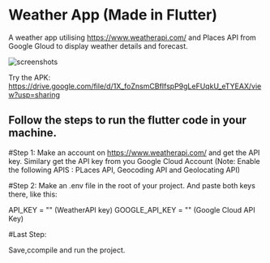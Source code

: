 # Weather App (Made in Flutter)

A weather app utilising https://www.weatherapi.com/ and Places API from Google Gloud to display weather details and forecast. 

![screenshots](https://github.com/haider-nawaz/weather_app/assets/117274118/5093636b-36ea-4559-bdeb-be79ab9573b5)

Try the APK: https://drive.google.com/file/d/1X_foZnsmCBfIfspP9gLeFUqkU_eTYEAX/view?usp=sharing


## Follow the steps to run the flutter code in your machine.

#Step 1:
Make an account on https://www.weatherapi.com/ and get the API key.
Similary get the API key from you Google Cloud Account (Note: Enable the following APIS : PLaces API, Geocoding API and Geolocating API)

#Step 2: 
Make an .env file in the root of your project. 
And paste both keys there, like this:

API_KEY = "" (WeatherAPI key)
GOOGLE_API_KEY = "" (Google Cloud API Key)

#Last Step:

Save,ccompile and run the project.

